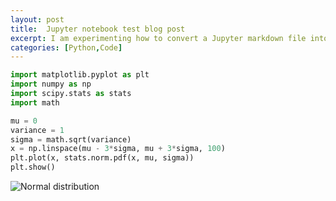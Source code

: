```yaml
---
layout: post
title:  Jupyter notebook test blog post
excerpt: I am experimenting how to convert a Jupyter markdown file into blog post
categories: [Python,Code]
---
```


```python
import matplotlib.pyplot as plt
import numpy as np
import scipy.stats as stats
import math
```


```python
mu = 0
variance = 1
sigma = math.sqrt(variance)
x = np.linspace(mu - 3*sigma, mu + 3*sigma, 100)
plt.plot(x, stats.norm.pdf(x, mu, sigma))
plt.show()
```


![Normal distribution](https://github.com/psrikanthm/psrikanthm.github.io/tree/master/images/test-post-output-1.png)

